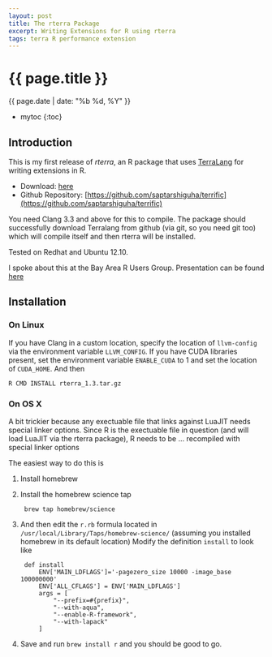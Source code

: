 ```yaml
---
layout: post
title: The rterra Package
excerpt: Writing Extensions for R using rterra
tags: terra R performance extension
---
```


{{ page.title }}
================
<div class="pdate"> {{ page.date | date: "%b %d, %Y" }} </div>

* mytoc
{:toc}

## Introduction

This is my first release of _rterra_, an R package that uses
[TerraLang](http://terralang.org/) for writing extensions in R.

- Download:  [here]({{site.url}}/resources/rterra_1.3.tar.gz)
- Github Repository:
[https://github.com/saptarshiguha/terrific](https://github.com/saptarshiguha/terrific)

You need Clang 3.3 and above for this to compile. The package should
successfully download Terralang from github (via git, so you need git too) which
will compile itself and then rterra will be installed.

Tested on Redhat and Ubuntu 12.10.

I spoke about this at the Bay Area R Users Group. Presentation can be found [here](https://docs.google.com/presentation/d/1BBAnK2nQXG6VXIWMAXSPdiBcpzst9Y5iXULEYnZ3gcU/edit?usp=sharing
)

## Installation

### On Linux
If you have Clang in a custom location, specify the location of `llvm-config`
via the environment variable `LLVM_CONFIG`. If you have CUDA libraries present,
set the environment variable `ENABLE_CUDA` to 1 and set the location of
`CUDA_HOME`. And then


	R CMD INSTALL rterra_1.3.tar.gz


### On OS X

A bit trickier because any exectuable file that links against LuaJIT
needs special linker options.  Since R is the exectuable file in
question (and will load LuaJIT via the rterra package), R needs to be
... recompiled with special linker options

The easiest way to do this is

1. Install homebrew
2. Install the homebrew science tap

		brew tap homebrew/science

3. And then edit the `r.rb` formula located in `/usr/local/Library/Taps/homebrew-science/` (assuming you installed homebrew in its default location)
   Modify the definition `install` to look like

		def install
			ENV['MAIN_LDFLAGS']='-pagezero_size 10000 -image_base 100000000'
			ENV['ALL_CFLAGS'] = ENV['MAIN_LDFLAGS']
			args = [
				"--prefix=#{prefix}",
				"--with-aqua",
				"--enable-R-framework",
				"--with-lapack"
			]

4. Save and run `brew install r` and you should be good to go.

<br/>

